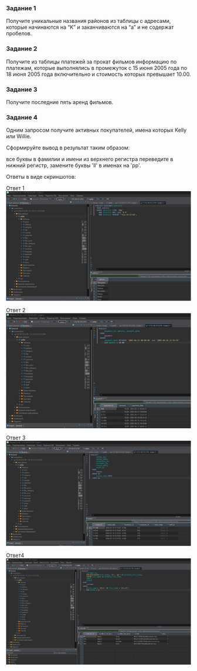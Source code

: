 ### Задание 1
Получите уникальные названия районов из таблицы с адресами, которые начинаются на “K” и заканчиваются на “a” и не содержат пробелов.

### Задание 2
Получите из таблицы платежей за прокат фильмов информацию по платежам, которые выполнялись в промежуток с 15 июня 2005 года по 18 июня 2005 года включительно и стоимость которых превышает 10.00.

### Задание 3
Получите последние пять аренд фильмов.

### Задание 4
Одним запросом получите активных покупателей, имена которых Kelly или Willie.

Сформируйте вывод в результат таким образом:

все буквы в фамилии и имени из верхнего регистра переведите в нижний регистр,
замените буквы 'll' в именах на 'pp'.

Ответы в виде скриншотов:

Ответ 1
![1](https://github.com/vonoid/SQL_1/blob/afccda710c6bd413eb8d392cbf63447e97c75be9/img/1.jpg)

Ответ 2
![2](https://github.com/vonoid/SQL_1/blob/afccda710c6bd413eb8d392cbf63447e97c75be9/img/2.jpg)

Ответ 3
![3](https://github.com/vonoid/SQL_1/blob/afccda710c6bd413eb8d392cbf63447e97c75be9/img/3.jpg)

Ответ4
![4](https://github.com/vonoid/SQL_1/blob/afccda710c6bd413eb8d392cbf63447e97c75be9/img/4.jpg)
